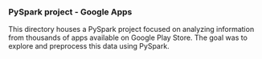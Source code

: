 ### PySpark project - Google Apps

This directory houses a PySpark project focused on analyzing information from thousands of apps available on Google Play Store. The goal was to explore and preprocess this data using PySpark.